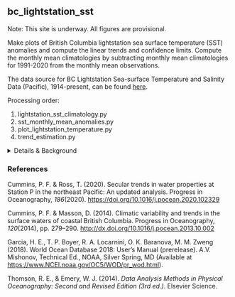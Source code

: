 ## bc_lightstation_sst

Note: This site is underway. All figures are provisional.

Make plots of British Columbia lightstation sea surface temperature (SST) anomalies and compute the linear trends and confidence limits. 
Compute the monthly mean climatologies by subtracting monthly mean climatologies for 1991-2020 from the monthly mean 
observations.

The data source for BC Lightstation Sea-surface Temperature and Salinity Data (Pacific), 1914-present, can be found [here](https://open.canada.ca/data/en/dataset/719955f2-bf8e-44f7-bc26-6bd623e82884).

Processing order:
1. lightstation_sst_climatology.py
2. sst_monthly_mean_anomalies.py
4. plot_lightstation_temperature.py
5. trend_estimation.py

<details>

<summary>Details & Background</summary>

*anomaly_method_differences.py* compares two ways of calculating monthly mean anomalies. One method is to subtract the 
climatology from daily data to get daily anomalies, then take monthly means of the daily anomalies (see 
*sst_daily_anomalies_deprec.py*). The other method is to subtract the climatology from monthly mean data to get the monthly 
mean anomalies (see *sst_monthly_mean_anomalies.py*). The second method agrees with other data collection projects by 
IOS so is used here.

It is necessary to account for **serial correlation** within the data records when estimating confidence limits around 
trends. To account for this feature, two methods are offered for calculating confidence limits. The first is described 
by Thomson & Emery (2014, pp. 272-275) and assumes that the number of degrees of freedom for the t-distribution are 
given by the effective number of degrees of freedom, ν=N*-2, where N* (<N) is the effective sample size. N* is 
calculated from the integral timescale T for the data record, where T in turn depends on the autocovariance function. 
ν is used to calculate the confidence limits on the trend (e.g., using the least-squares formula for confidence limits). 
This method will be referenced as the "effective sample size" method.

The second method is a Monte Carlo approach used by Cummins & Masson (2014). This is better to use if the 
autocorrelation structure is not approximated well by a first-order autoregressive process (AR-1) process. The anomaly 
data is detrended by subtracting the ordinary least squares trend from it. Then 50,000 random time series are generated
having the same autocorrelation structure as the data record using a discrete inverse Fourier transform followed by 
a discrete Fourier transform. The trend of each is estimated with Theil-Sen regression. The 95% confidence interval on 
the trend of the true time series is then taken as the 95% confidence interval on the set of trends of the random time 
series. The functions in *trend_estimation.py* used for this method were translated from MatLab scripts written by 
Patrick Cummins.

</details>

### References
Cummins, P. F. & Ross, T. (2020). Secular trends in water properties at Station P in the northeast Pacific: An updated analysis. Progress in Oceanography, *186*(2020). https://doi.org/10.1016/j.pocean.2020.102329  

Cummins, P. F. & Masson, D. (2014). Climatic variability and trends in the surface waters of coastal British Columbia. Progress in Oceanography, *120*(2014), pp. 279–290. http://dx.doi.org/10.1016/j.pocean.2013.10.002  

Garcia, H. E., T. P. Boyer, R. A. Locarnini, O. K. Baranova, M. M. Zweng (2018). World Ocean Database 2018: User’s Manual (prerelease). A.V. Mishonov, Technical Ed., NOAA, Silver Spring, MD (Available at https://www.NCEI.noaa.gov/OC5/WOD/pr_wod.html).  

Thomson, R. E., & Emery, W. J. (2014). *Data Analysis Methods in Physical Oceanography: Second and Revised Edition (3rd ed.)*. Elsevier Science.

